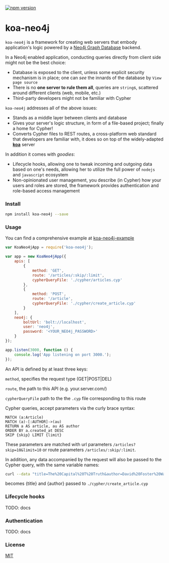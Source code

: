 [![npm version](https://badge.fury.io/js/koa-neo4j.svg)](https://www.npmjs.com/package/koa-neo4j)
# koa-neo4j
`koa-neo4j` is a framework for creating web servers that embody application's logic powered by a [Neo4j Graph Database](https://neo4j.com/) backend.

In a Neo4j enabled application, conducting queries directly from client side might not be the best choice:

- Database is exposed to the client, unless some explicit security mechanism is in place; one can *see* the innards of the database by `View page source`
- There is no **one server to rule them all**, queries are `string`s, scattered around different clients (web, mobile, etc.)
- Third-party developers might not be familiar with Cypher

`koa-neo4j` addresses all of the above issues:

- Stands as a middle layer between clients and database 
- Gives your server's logic structure, in form of a file-based project; finally a home for Cypher! 
- Converts Cypher files to REST routes, a cross-platform web standard that developers are familiar with, it does so on top of the widely-adapted [**koa**](http://koajs.com/) server
 
In addition it comes with *goodies*:
 
- Lifecycle hooks, allowing one to tweak incoming and outgoing data based on one's needs, allowing her to utilize the full power of `nodejs` and `javascript` ecosystem
- Non-opinionated user management, you describe (in Cypher) how your users and roles are stored, the framework provides authentication and role-based access management

### Install
```bash
npm install koa-neo4j --save
```

### Usage
You can find a comprehensive example at [koa-neo4j-example](https://github.com/satratech/koa-neo4j-example) 
```javascript
var KoaNeo4jApp = require('koa-neo4j');

var app = new KoaNeo4jApp({
    apis: [
        {
            method: 'GET',
            route: '/articles/:skip/:limit',
            cypherQueryFile: './cypher/articles.cyp'
        },
        {
            method: 'POST',
            route: '/article',
            cypherQueryFile: './cypher/create_article.cyp'
        }
    ],
    neo4j: {
        boltUrl: 'bolt://localhost',
        user: 'neo4j',
        password: '<YOUR_NEO4j_PASSWORD>'
    }
});

app.listen(3000, function () {
    console.log('App listening on port 3000.');
});

```

An API is defined by at least three keys:

`method`, specifies the request type (GET|POST|DEL)

`route`, the path to this API (e.g. your.server.com/)

`cypherQueryFile` path to the the `.cyp` file corresponding to this route

Cypher queries, accept parameters via the curly brace syntax:
```cypher
MATCH (a:Article)
MATCH (a)-[:AUTHOR]->(au)
RETURN a AS article, au AS author
ORDER BY a.created_at DESC
SKIP {skip} LIMIT {limit}
```

These parameters are matched with url parameters `/articles?skip=10&limit=10` or route parameters `/articles/:skip/:limit`.

In addition, any data accompanied by the request will also be passed to the Cypher query, with the same variable names:
```bash
curl --data "title=The%20Capital%20T%20Truth&author=David%20Foster%20Wallace" localhost:3000/article
```
becomes {title} and {author} passed to `./cypher/create_article.cyp`

### Lifecycle hooks
TODO: docs

### Authentication
TODO: docs

### License
[MIT](https://github.com/satratech/koa-neo4j/blob/master/LICENSE)
